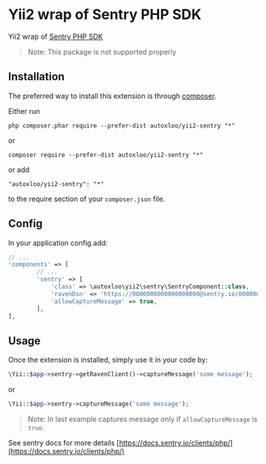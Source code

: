 Yii2 wrap of Sentry PHP SDK
=========================
Yii2 wrap of [Sentry PHP SDK](https://github.com/getsentry/sentry-php)

>Note: This package is not supported properly

Installation
------------

The preferred way to install this extension is through [composer](http://getcomposer.org/download/).

Either run

```
php composer.phar require --prefer-dist autoxloo/yii2-sentry "*"
```

or

```
composer require --prefer-dist autoxloo/yii2-sentry "*"
```

or add

```
"autoxloo/yii2-sentry": "*"
```

to the require section of your `composer.json` file.

Config
------

In your application config add:

```php
// ...
'components' => [
        // ...
        'sentry' => [
            'class' => \autoxloo\yii2\sentry\SentryComponent::class,
            'ravenDsn' => 'https://0000000000000000000@sentry.io/000000',          // Your sentry dsn
            'allowCaptureMessage' => true,
        ],
],
```

Usage
-----

Once the extension is installed, simply use it in your code by:

```php
\Yii::$app->sentry->getRavenClient()->captureMessage('some message');
```

or

```php
\Yii::$app->sentry->captureMessage('some message');
```

> Note: In last example captures message only if `allowCaptureMessage` is `true`.

See sentry docs for more details [https://docs.sentry.io/clients/php/](https://docs.sentry.io/clients/php/)
